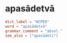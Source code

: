 # apasādetvā

``` toml
dict_label = "NCPED"
word = "apasādetvā"
grammar_comment = "absol."
see_also = ["apasādeti"]
```

